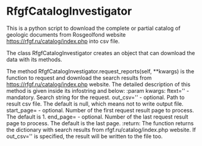 # RfgfCatalogInvestigator
This is a python script to download the complete or partial catalog of geologic documents from Rosgeolfond website https://rfgf.ru/catalog/index.php into csv file.

The class RfgfCatalogInvestigator creates an object that can download the data with its methods.

The method RfgfCatalogInvestigator.request_reports(self, **kwargs) is the function to request and download the search results from https://rfgf.ru/catalog/index.php website. The detailed description of this method is given inside its infostring and below:
        :param kwargs:
        ftext='<some text>' - mandatory. Search string for the request.
        out_csv='<path to output csv>' - optional. Path to result csv file. The default is null, which means not to write output file.
        start_page=<number> - optional. Number of the first request result page to process. The default is 1.
        end_page=<number> - optional. Number of the last request result page to process. The default is the last page.
        :return:
        The function returns the dictionary with search results from rfgf.ru/catalog/index.php website.
        If out_csv='<path to output csv>' is specified, the result will be written to the file too.
